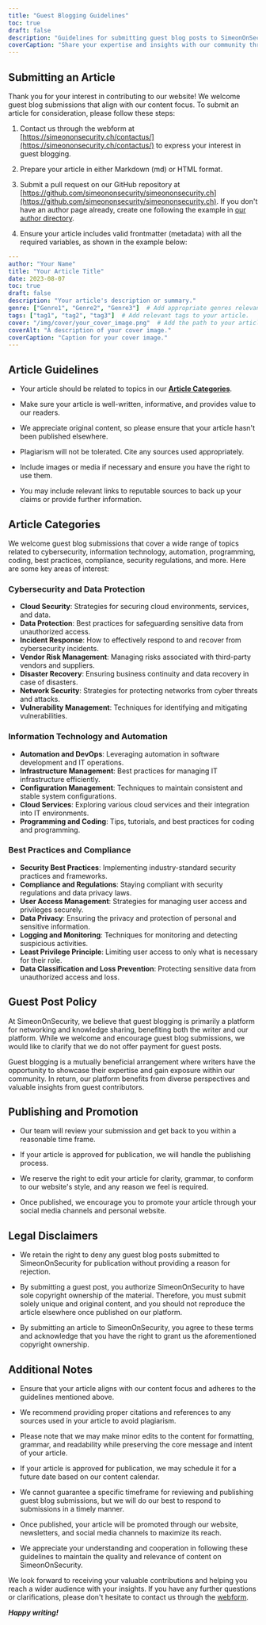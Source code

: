 ```yaml
---
title: "Guest Blogging Guidelines"
toc: true
draft: false
description: "Guidelines for submitting guest blog posts to SimeonOnSecurity."
coverCaption: "Share your expertise and insights with our community through guest blogging."
---
```



## Submitting an Article

Thank you for your interest in contributing to our website! We welcome guest blog submissions that align with our content focus. To submit an article for consideration, please follow these steps:

1. Contact us through the webform at [https://simeononsecurity.ch/contactus/](https://simeononsecurity.ch/contactus/) to express your interest in guest blogging.

2. Prepare your article in either Markdown (md) or HTML format.

3. Submit a pull request on our GitHub repository at [https://github.com/simeononsecurity/simeononsecurity.ch](https://github.com/simeononsecurity/simeononsecurity.ch). If you don't have an author page already, create one following the example in [our author directory](https://github.com/simeononsecurity/simeononsecurity.ch/tree/master/content/authors).

4. Ensure your article includes valid frontmatter (metadata) with all the required variables, as shown in the example below:

```yaml
---
author: "Your Name"
title: "Your Article Title"
date: 2023-08-07
toc: true
draft: false
description: "Your article's description or summary."
genre: ["Genre1", "Genre2", "Genre3"]  # Add appropriate genres relevant to your article.
tags: ["tag1", "tag2", "tag3"]  # Add relevant tags to your article.
cover: "/img/cover/your_cover_image.png"  # Add the path to your article's cover image. Must be in png format.
coverAlt: "A description of your cover image."
coverCaption: "Caption for your cover image."
---
```

## Article Guidelines

- Your article should be related to topics in our [**Article Categories**](/guest-posts/#article-categories).

- Make sure your article is well-written, informative, and provides value to our readers.

- We appreciate original content, so please ensure that your article hasn't been published elsewhere.

- Plagiarism will not be tolerated. Cite any sources used appropriately.

- Include images or media if necessary and ensure you have the right to use them.

- You may include relevant links to reputable sources to back up your claims or provide further information.


## Article Categories

We welcome guest blog submissions that cover a wide range of topics related to cybersecurity, information technology, automation, programming, coding, best practices, compliance, security regulations, and more. Here are some key areas of interest:

### Cybersecurity and Data Protection

- **Cloud Security**: Strategies for securing cloud environments, services, and data.
- **Data Protection**: Best practices for safeguarding sensitive data from unauthorized access.
- **Incident Response**: How to effectively respond to and recover from cybersecurity incidents.
- **Vendor Risk Management**: Managing risks associated with third-party vendors and suppliers.
- **Disaster Recovery**: Ensuring business continuity and data recovery in case of disasters.
- **Network Security**: Strategies for protecting networks from cyber threats and attacks.
- **Vulnerability Management**: Techniques for identifying and mitigating vulnerabilities.

### Information Technology and Automation

- **Automation and DevOps**: Leveraging automation in software development and IT operations.
- **Infrastructure Management**: Best practices for managing IT infrastructure efficiently.
- **Configuration Management**: Techniques to maintain consistent and stable system configurations.
- **Cloud Services**: Exploring various cloud services and their integration into IT environments.
- **Programming and Coding**: Tips, tutorials, and best practices for coding and programming.

### Best Practices and Compliance

- **Security Best Practices**: Implementing industry-standard security practices and frameworks.
- **Compliance and Regulations**: Staying compliant with security regulations and data privacy laws.
- **User Access Management**: Strategies for managing user access and privileges securely.
- **Data Privacy**: Ensuring the privacy and protection of personal and sensitive information.
- **Logging and Monitoring**: Techniques for monitoring and detecting suspicious activities.
- **Least Privilege Principle**: Limiting user access to only what is necessary for their role.
- **Data Classification and Loss Prevention**: Protecting sensitive data from unauthorized access and loss.

## Guest Post Policy

At SimeonOnSecurity, we believe that guest blogging is primarily a platform for networking and knowledge sharing, benefiting both the writer and our platform. While we welcome and encourage guest blog submissions, we would like to clarify that we do not offer payment for guest posts.

Guest blogging is a mutually beneficial arrangement where writers have the opportunity to showcase their expertise and gain exposure within our community. In return, our platform benefits from diverse perspectives and valuable insights from guest contributors.

## Publishing and Promotion

- Our team will review your submission and get back to you within a reasonable time frame.

- If your article is approved for publication, we will handle the publishing process.

- We reserve the right to edit your article for clarity, grammar, to conform to our website's style, and any reason we feel is required.

- Once published, we encourage you to promote your article through your social media channels and personal website.

## Legal Disclaimers

- We retain the right to deny any guest blog posts submitted to SimeonOnSecurity for publication without providing a reason for rejection.

- By submitting a guest post, you authorize SimeonOnSecurity to have sole copyright ownership of the material. Therefore, you must submit solely unique and original content, and you should not reproduce the article elsewhere once published on our platform.

- By submitting an article to SimeonOnSecurity, you agree to these terms and acknowledge that you have the right to grant us the aforementioned copyright ownership.

## Additional Notes

- Ensure that your article aligns with our content focus and adheres to the guidelines mentioned above.

- We recommend providing proper citations and references to any sources used in your article to avoid plagiarism.

- Please note that we may make minor edits to the content for formatting, grammar, and readability while preserving the core message and intent of your article.

- If your article is approved for publication, we may schedule it for a future date based on our content calendar.

- We cannot guarantee a specific timeframe for reviewing and publishing guest blog submissions, but we will do our best to respond to submissions in a timely manner.

- Once published, your article will be promoted through our website, newsletters, and social media channels to maximize its reach.

- We appreciate your understanding and cooperation in following these guidelines to maintain the quality and relevance of content on SimeonOnSecurity.

We look forward to receiving your valuable contributions and helping you reach a wider audience with your insights. If you have any further questions or clarifications, please don't hesitate to contact us through the [webform](https://simeononsecurity.ch/contactus/).

***Happy writing!***

